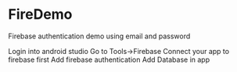 # FireDemo
Firebase authentication demo using email and password

Login into android studio
Go to Tools->Firebase
Connect your app to firebase first
Add firebase authentication
Add Database in app
